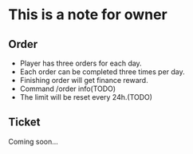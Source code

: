 # This is a note for owner #

## Order ##
* Player has three orders for each day.
* Each order can be completed three times per day.
* Finishing order will get finance reward.
* Command /order info(TODO)
* The limit will be reset every 24h.(TODO)

## Ticket ##
Coming soon...